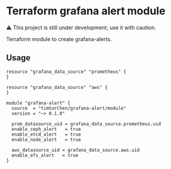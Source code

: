 # Terraform grafana alert module

⚠️ This project is still under development; use it with caution.

Terraform module to create grafana-alerts.

## Usage

```hcl
resource "grafana_data_source" "prometheus" {
}

resource "grafana_data_source" "aws" {
}

module "grafana-alert" {
  source  = "timtorChen/grafana-alert/module"
  version = "~> 0.1.0"

  prom_datasource_uid = grafana_data_source.prometheus.uid
  enable_ceph_alert   = true
  enable_etcd_alert   = true
  enable_node_alert   = true

  aws_datasource_uid = grafana_data_source.aws.uid
  enable_efs_alert   = true
}
```
